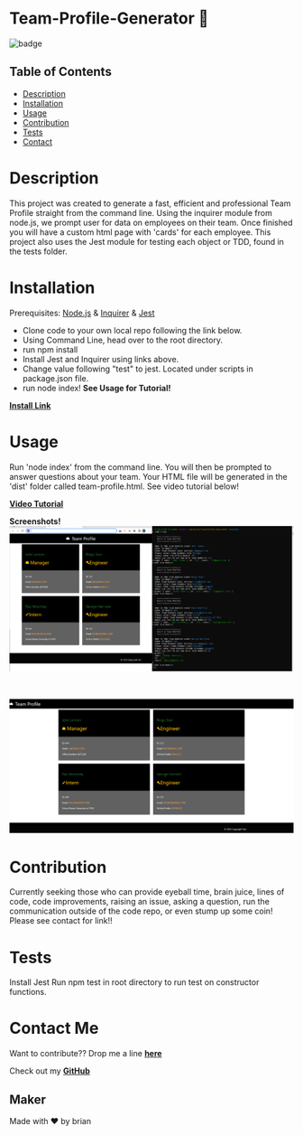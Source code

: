 # Team-Profile-Generator 🚀

![badge](https://img.shields.io/badge/PROFILE-generator-success)

## Table of Contents
* [Description](#description)
* [Installation](#installation)
* [Usage](#usage)
* [Contribution](#contribution)
* [Tests](#tests)
* [Contact](#contact-me)

# Description

This project was created to generate a fast, efficient and professional Team Profile straight from the command line. Using the inquirer module from node.js, we prompt user for data on employees on their team. Once finished you will have a custom html page with 'cards' for each employee. This project also uses the Jest module for testing each object or TDD, found in the tests folder. 


# Installation

Prerequisites: [Node.js](https://nodejs.org/en/) &amp; [Inquirer](https://www.npmjs.com/package/inquirer) &amp; [Jest](https://www.npmjs.com/package/jest)

* Clone code to your own local repo following the link below. 
* Using Command Line, head over to the root directory.
* run npm install
* Install Jest and Inquirer using links above.
* Change value following "test" to jest. Located under scripts in package.json file.
* run node index!
**See Usage for Tutorial!**

**[Install Link](https://github.com/brian-nelson10/Team-Profile-Generator.git)**

# Usage

Run 'node index' from the command line. You will then be prompted to answer questions about your team.
Your HTML file will be generated in the 'dist' folder called team-profile.html. 
See video tutorial below!

**[Video Tutorial](https://drive.google.com/file/d/1e08iqXenX8fEOHAIJkqbr9VcPVw6XECq/view)**

**Screenshots!**
![screenshot](src/Capture3.PNG)

<br>

![screenshot](src/Capture4.PNG)

# Contribution

Currently seeking those who can provide eyeball time, brain juice, lines of code, code improvements, raising an issue, asking a question, run the communication outside of the code repo, or even stump up some coin! Please see contact for link!! 

# Tests

Install Jest 
Run npm test in root directory to run test on constructor functions. 

# Contact Me 

Want to contribute?? Drop me a line **[here](mailto:bn3l10@gmail.com)**

Check out my **[GitHub](https://github.com/brian-nelson10)**


## Maker
Made with ❤️ by brian


